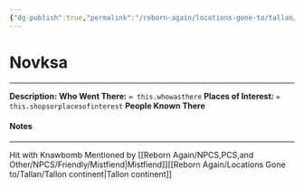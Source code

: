 ```yaml
---
{"dg-publish":true,"permalink":"/reborn-again/locations-gone-to/tallan/novksa/"}
---
```


# Novksa
---
**Description:** 
**Who Went There:** `= this.whowasthere`
**Places of Interest:** `= this.shopsorplacesofinterest`
**People Known There** 


#### Notes
---
Hit with Knawbomb
Mentioned by [[Reborn Again/NPCS,PCS,and Other/NPCS/Friendly/Mistfiend\|Mistfiend]][[Reborn Again/Locations Gone to/Tallan/Tallon continent\|Tallon continent]]
